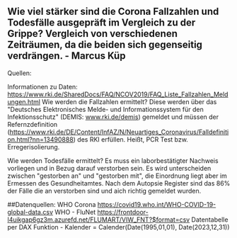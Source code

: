 ## Wie viel stärker sind die Corona Fallzahlen und Todesfälle ausgepräft im Vergleich zu der Grippe? Vergleich von verschiedenen Zeiträumen, da die beiden sich gegenseitig verdrängen. - Marcus Küp

Quellen:

Informationen zu Daten:
https://www.rki.de/SharedDocs/FAQ/NCOV2019/FAQ_Liste_Fallzahlen_Meldungen.html
Wie werden die Fallzahlen ermittelt? 
  Diese werden über das "Deutsches Elektronisches Melde- und Informationssystem für den Infektionsschutz" (DEMIS: www.rki.de/demis) gemeldet und müssen der Refernzdefinition (https://www.rki.de/DE/Content/InfAZ/N/Neuartiges_Coronavirus/Falldefinition.html?nn=13490888) des RKI erfüllen. Heißt, PCR Test bzw. Erregerisolierung. 
  
Wie werden Todesfälle ermittelt?
  Es muss ein laborbestätigter Nachweis vorliegen und in Bezug darauf verstorben sein. Es wird unterscheiden zwischen "gestorben an" und "gestorben mit", die Einordnung liegt aber im Ermessen des Gesundheitamtes. Nach dem Autopsie Register sind das 86% der Fälle die an verstorben sind und aich richtig gemeldet wurden.
  
  
  
##Datenquellen:
WHO Corona https://covid19.who.int/WHO-COVID-19-global-data.csv
WHO - FluNet https://frontdoor-l4uikgap6gz3m.azurefd.net/FLUMART/VIW_FNT?$format=csv
Datentabelle per DAX Funktion - Kalender = Calender(Date(1995,01,01), Date(2023,12,31))
